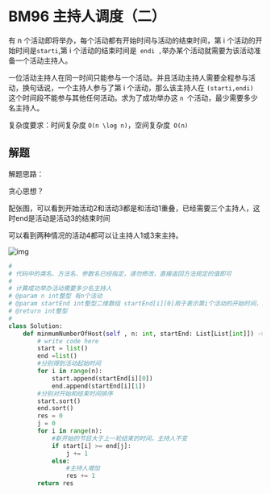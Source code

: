 # **BM96** **主持人调度（二）**

有 n 个活动即将举办，每个活动都有开始时间与活动的结束时间，第 i 个活动的开始时间是` starti `,第 i 个活动的结束时间是` endi ,`举办某个活动就需要为该活动准备一个活动主持人。

一位活动主持人在同一时间只能参与一个活动。并且活动主持人需要全程参与活动，换句话说，一个主持人参与了第 i 个活动，那么该主持人在 `(starti,endi)` 这个时间段不能参与其他任何活动。求为了成功举办这 `n `个活动，最少需要多少名主持人。

复杂度要求：时间复杂度 `O(n \log n)`，空间复杂度` O(n)`

## 解题

解题思路：

贪心思想？

配张图，可以看到开始活动2和活动3都是和活动1重叠，已经需要三个主持人，这时end是活动是活动3的结束时间

可以看到两种情况的活动4都可以让主持人1或3来主持。

![img](https://img2022.cnblogs.com/blog/2348945/202207/2348945-20220708211711609-1022606974.jpg)

```python
#
# 代码中的类名、方法名、参数名已经指定，请勿修改，直接返回方法规定的值即可
#
# 计算成功举办活动需要多少名主持人
# @param n int整型 有n个活动
# @param startEnd int整型二维数组 startEnd[i][0]用于表示第i个活动的开始时间，startEnd[i][1]表示第i个活动的结束时间
# @return int整型
#
class Solution:
    def minmumNumberOfHost(self , n: int, startEnd: List[List[int]]) -> int:
        # write code here
        start = list()
        end =list()
        #分别得到活动起始时间
        for i in range(n):
            start.append(startEnd[i][0])
            end.append(startEnd[i][1])
        #分别对开始和结束时间排序
        start.sort()
        end.sort()
        res = 0
        j = 0
        for i in range(n):
            #新开始的节目大于上一轮结束的时间，主持人不变
            if start[i] >= end[j]:
                j += 1
            else:
                #主持人增加
                res += 1 
        return res
```

